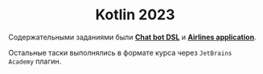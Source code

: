 <h1 align="center">Kotlin 2023</h1>
Содержательными заданиями были <b><a href="https://github.com/kryag/ct-itmo-kotlin/tree/main/kotlin-2023-4-chat-bot-dsl" target="_blank">Chat bot DSL</a></b> и <b><a href="https://github.com/kryag/ct-itmo-kotlin/tree/main/kotlin-2023-6-airline" target="_blank">Airlines application</a></b>.

Остальные таски выполнялись в формате курса через <code>JetBrains Academy</code> плагин.
